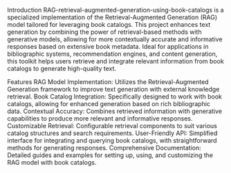 Introduction
RAG-retrieval-augmented-generation-using-book-catalogs is a specialized implementation of the Retrieval-Augmented Generation (RAG) model tailored for leveraging book catalogs. This project enhances text generation by combining the power of retrieval-based methods with generative models, allowing for more contextually accurate and informative responses based on extensive book metadata. Ideal for applications in bibliographic systems, recommendation engines, and content generation, this toolkit helps users retrieve and integrate relevant information from book catalogs to generate high-quality text.

Features
RAG Model Implementation: Utilizes the Retrieval-Augmented Generation framework to improve text generation with external knowledge retrieval.
Book Catalog Integration: Specifically designed to work with book catalogs, allowing for enhanced generation based on rich bibliographic data.
Contextual Accuracy: Combines retrieved information with generative capabilities to produce more relevant and informative responses.
Customizable Retrieval: Configurable retrieval components to suit various catalog structures and search requirements.
User-Friendly API: Simplified interface for integrating and querying book catalogs, with straightforward methods for generating responses.
Comprehensive Documentation: Detailed guides and examples for setting up, using, and customizing the RAG model with book catalogs.
